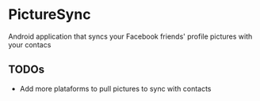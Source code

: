 # PictureSync
Android application that syncs your Facebook friends' profile pictures with your contacs

## TODOs
* Add more plataforms to pull pictures to sync with contacts
